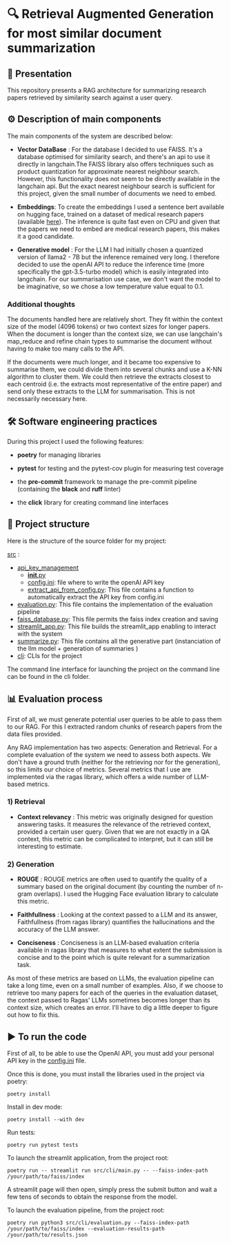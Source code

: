 # 🔍 Retrieval Augmented Generation for most similar document summarization

## 📢  Presentation
This repository presents a RAG architecture for summarizing research papers retrieved by similarity search against a user query.

## ⚙️ Description of main components
The main components of the system are described below:

- **Vector DataBase** : For the database I decided to use FAISS. It's a database optimised for similarity search, and there's an api to use it directly in langchain.The FAISS library also offers techniques such as product quantization for approximate nearest neighbour search. However, this functionality does not seem to be directly available in the langchain api. But the exact nearest neighbour search is sufficient for this project, given the small number of documents we need to embed.


- **Embeddings**: To create the embeddings I used a sentence bert available on hugging face, trained on a dataset of medical research papers (available [here](https://huggingface.co/pritamdeka/S-PubMedBert-MS-MARCO)). The inference is quite fast even on CPU and given that the papers we need to embed are medical research papers, this makes it a good candidate.


- **Generative model** :  For the LLM I had initially chosen a quantized version of llama2 - 7B but the inference remained very long. I therefore decided to use the openAI API to reduce the inference time (more specifically the gpt-3.5-turbo model) which is easily integrated into langchain. For our summarisation use case, we don't want the model to be imaginative, so we chose a low temperature value equal to 0.1.


### Additional thoughts
The documents handled here are relatively short. They fit within the context size of the model (4096 tokens) or two context sizes for longer papers. When the document is longer than the context size, we can use langchain's map_reduce and refine chain types to summarise the document without having to make too many calls to the API.

If the documents were much longer, and it became too expensive to summarise them, we could divide them into several chunks and use a K-NN algorithm to cluster them. We could then retrieve the extracts closest to each centroid (i.e. the extracts most representative of the entire paper) and send only these extracts to the LLM for summarisation.  This is not necessarily necessary here.

## 🛠️ Software engineering practices
During this project I used the following features:

- **poetry** for managing libraries

- **pytest** for testing and the pytest-cov plugin for measuring test coverage

- the **pre-commit** framework to manage the pre-commit pipeline (containing the **black** and **ruff** linter)

- the **click** library for creating command line interfaces

## 📂 Project structure
Here is the structure of the source folder for my project:

[src](src) :
- [api_key_management](src/api_key_management)
  - [__init__.py](src/api_key_management/__init__.py)
  - [config.ini](src/api_key_management/config.ini): file where to write the openAI API key
  - [extract_api_from_config.py](src/api_key_management/extract_api_from_config.py): This file contains a function to automatically extract the API key from config.ini
- [evaluation.py](src/evaluation.py): This file contains the implementation of the evaluation pipeline
- [faiss_database.py](src/faiss_database.py): This file permits the faiss index creation and saving
- [streamlit_app.py](src/streamlit_app.py): This file builds the streamlit_app enabling to interact with the system
- [summarize.py](src/summarize.py): This file contains all the generative part (instanciation of the llm model + generation of summaries )
- [cli](src/cli): CLIs for the project

The command line interface for launching the project on the command line can be found in the cli folder.


## 📊 Evaluation process
First of all, we must generate potential user queries to be able to pass them to our RAG. For this I extracted random chunks of research papers from the data files provided.

Any RAG implementation has two aspects: Generation and Retrieval. For a complete evaluation of the system we need to assess both aspects. We don't have a ground truth (neither for the retrieving nor for the generation), so this limits our choice of metrics.
Several metrics that I use are implemented via the ragas library, which offers a wide number of LLM-based metrics.

### 1) Retrieval
- **Context relevancy** : This metric was originally designed for question answering tasks. It measures the relevance of the retrieved context, provided a certain user query. Given that we are not exactly in a QA context, this metric can be complicated to interpret, but it can still be interesting to estimate.

### 2) Generation
- **ROUGE** : ROUGE metrics are often used to quantify the quality of a summary based on the original document (by counting the number of n-gram overlaps). I used the Hugging Face evaluation library to calculate this metric.


- **Faithfullness** : Looking at the context passed to a LLM and its answer, Faithfullness (from ragas library) quantifies the hallucinations and the accuracy of the LLM answer.


- **Conciseness** : Conciseness is an LLM-based evaluation criteria available in ragas library that measures to what extent the submission is concise and to the point which is quite relevant for a summarization task.

As most of these metrics are based on LLMs, the evaluation pipeline can take a long time, even on a small number of examples.
Also, if we choose to retrieve too many papers for each of the queries in the evaluation dataset, the context passed to Ragas' LLMs sometimes becomes longer than its context size, which creates an error.
I'll have to dig a little deeper to figure out how to fix this.

## ▶️ To run the code
First of all, to be able to use the OpenAI API, you must add your personal API key in the [config.ini](src/api_key_management/config.ini) file.

Once this is done, you must install the libraries used in the project via poetry:
```shell
poetry install
```

Install in dev mode:
```shell
poetry install --with dev
```

Run tests:
```shell
poetry run pytest tests
```


To launch the streamlit application, from the project root:
```shell
poetry run -- streamlit run src/cli/main.py -- --faiss-index-path /your/path/to/faiss/index
```
A streamlit page will then open, simply press the submit button and wait a few tens of seconds to obtain the response from the model.


To launch the evaluation pipeline, from the project root:
```shell
poetry run python3 src/cli/evaluation.py --faiss-index-path /your/path/to/faiss/index --evaluation-results-path /your/path/to/results.json
```
